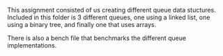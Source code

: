 This assignment consisted of us creating different queue data stuctures. Included in this folder is 3 different queues, one using a linked list, one using a binary tree, and finally one that uses arrays.

There is also a bench file that benchmarks the different queue implementations.
